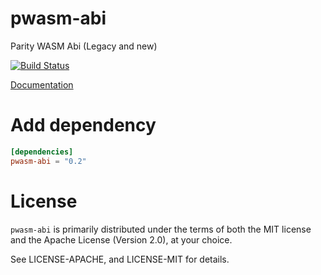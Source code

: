 # pwasm-abi
Parity WASM Abi (Legacy and new)

[![Build Status](https://travis-ci.org/paritytech/pwasm-abi.svg?branch=master)](https://travis-ci.org/paritytech/pwasm-abi)

[Documentation](https://paritytech.github.io/pwasm-abi/pwasm_abi/)

# Add dependency

```toml
[dependencies]
pwasm-abi = "0.2"
```
# License

`pwasm-abi` is primarily distributed under the terms of both the MIT
license and the Apache License (Version 2.0), at your choice.

See LICENSE-APACHE, and LICENSE-MIT for details.
